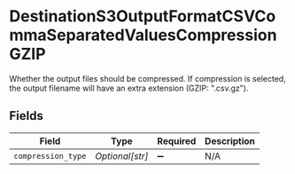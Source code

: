 # DestinationS3OutputFormatCSVCommaSeparatedValuesCompressionGZIP

Whether the output files should be compressed. If compression is selected, the output filename will have an extra extension (GZIP: ".csv.gz").


## Fields

| Field              | Type               | Required           | Description        |
| ------------------ | ------------------ | ------------------ | ------------------ |
| `compression_type` | *Optional[str]*    | :heavy_minus_sign: | N/A                |